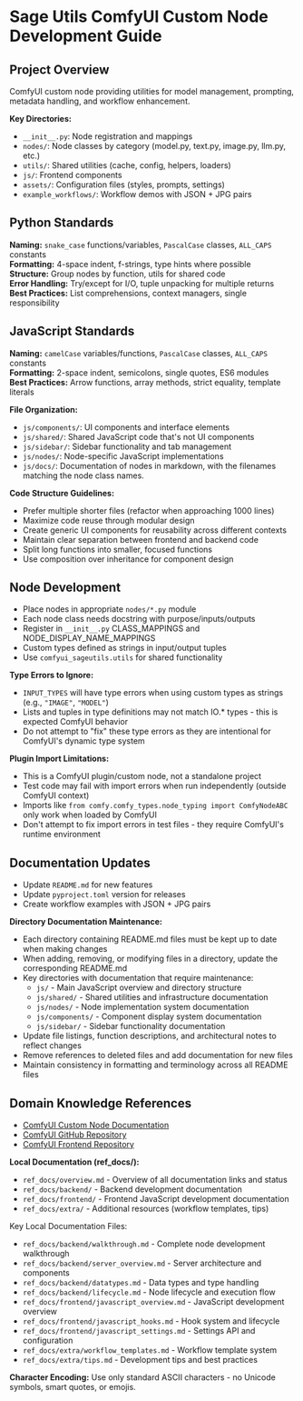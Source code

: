 # Sage Utils ComfyUI Custom Node Development Guide

## Project Overview
ComfyUI custom node providing utilities for model management, prompting, metadata handling, and workflow enhancement.

**Key Directories:**
- `__init__.py`: Node registration and mappings
- `nodes/`: Node classes by category (model.py, text.py, image.py, llm.py, etc.)
- `utils/`: Shared utilities (cache, config, helpers, loaders)
- `js/`: Frontend components
- `assets/`: Configuration files (styles, prompts, settings)
- `example_workflows/`: Workflow demos with JSON + JPG pairs

## Python Standards
**Naming:** `snake_case` functions/variables, `PascalCase` classes, `ALL_CAPS` constants  
**Formatting:** 4-space indent, f-strings, type hints where possible  
**Structure:** Group nodes by function, utils for shared code  
**Error Handling:** Try/except for I/O, tuple unpacking for multiple returns  
**Best Practices:** List comprehensions, context managers, single responsibility

## JavaScript Standards  
**Naming:** `camelCase` variables/functions, `PascalCase` classes, `ALL_CAPS` constants  
**Formatting:** 2-space indent, semicolons, single quotes, ES6 modules  
**Best Practices:** Arrow functions, array methods, strict equality, template literals

**File Organization:**
- `js/components/`: UI components and interface elements
- `js/shared/`: Shared JavaScript code that's not UI components
- `js/sidebar/`: Sidebar functionality and tab management
- `js/nodes/`: Node-specific JavaScript implementations
- `js/docs/`: Documentation of nodes in markdown, with the filenames matching the node class names.

**Code Structure Guidelines:**
- Prefer multiple shorter files (refactor when approaching 1000 lines)
- Maximize code reuse through modular design
- Create generic UI components for reusability across different contexts
- Maintain clear separation between frontend and backend code
- Split long functions into smaller, focused functions
- Use composition over inheritance for component design

## Node Development
- Place nodes in appropriate `nodes/*.py` module
- Each node class needs docstring with purpose/inputs/outputs
- Register in `__init__.py` CLASS_MAPPINGS and NODE_DISPLAY_NAME_MAPPINGS
- Custom types defined as strings in input/output tuples
- Use `comfyui_sageutils.utils` for shared functionality

**Type Errors to Ignore:**
- `INPUT_TYPES` will have type errors when using custom types as strings (e.g., `"IMAGE"`, `"MODEL"`)
- Lists and tuples in type definitions may not match IO.* types - this is expected ComfyUI behavior
- Do not attempt to "fix" these type errors as they are intentional for ComfyUI's dynamic type system

**Plugin Import Limitations:**
- This is a ComfyUI plugin/custom node, not a standalone project
- Test code may fail with import errors when run independently (outside ComfyUI context)
- Imports like `from comfy.comfy_types.node_typing import ComfyNodeABC` only work when loaded by ComfyUI
- Don't attempt to fix import errors in test files - they require ComfyUI's runtime environment

## Documentation Updates
- Update `README.md` for new features
- Update `pyproject.toml` version for releases
- Create workflow examples with JSON + JPG pairs

**Directory Documentation Maintenance:**
- Each directory containing README.md files must be kept up to date when making changes
- When adding, removing, or modifying files in a directory, update the corresponding README.md
- Key directories with documentation that require maintenance:
  - `js/` - Main JavaScript overview and directory structure
  - `js/shared/` - Shared utilities and infrastructure documentation
  - `js/nodes/` - Node implementation system documentation
  - `js/components/` - Component display system documentation
  - `js/sidebar/` - Sidebar functionality documentation
- Update file listings, function descriptions, and architectural notes to reflect changes
- Remove references to deleted files and add documentation for new files
- Maintain consistency in formatting and terminology across all README files

## Domain Knowledge References
- [ComfyUI Custom Node Documentation](https://docs.comfy.org/custom-nodes/overview)
- [ComfyUI GitHub Repository](https://github.com/comfyanonymous/ComfyUI)
- [ComfyUI Frontend Repository](https://github.com/Comfy-Org/ComfyUI_frontend)

**Local Documentation (ref_docs/):**
- `ref_docs/overview.md` - Overview of all documentation links and status
- `ref_docs/backend/` - Backend development documentation
- `ref_docs/frontend/` - Frontend JavaScript development documentation  
- `ref_docs/extra/` - Additional resources (workflow templates, tips)

Key Local Documentation Files:
- `ref_docs/backend/walkthrough.md` - Complete node development walkthrough
- `ref_docs/backend/server_overview.md` - Server architecture and components
- `ref_docs/backend/datatypes.md` - Data types and type handling
- `ref_docs/backend/lifecycle.md` - Node lifecycle and execution flow
- `ref_docs/frontend/javascript_overview.md` - JavaScript development overview
- `ref_docs/frontend/javascript_hooks.md` - Hook system and lifecycle
- `ref_docs/frontend/javascript_settings.md` - Settings API and configuration
- `ref_docs/extra/workflow_templates.md` - Workflow template system
- `ref_docs/extra/tips.md` - Development tips and best practices

**Character Encoding:** Use only standard ASCII characters - no Unicode symbols, smart quotes, or emojis.